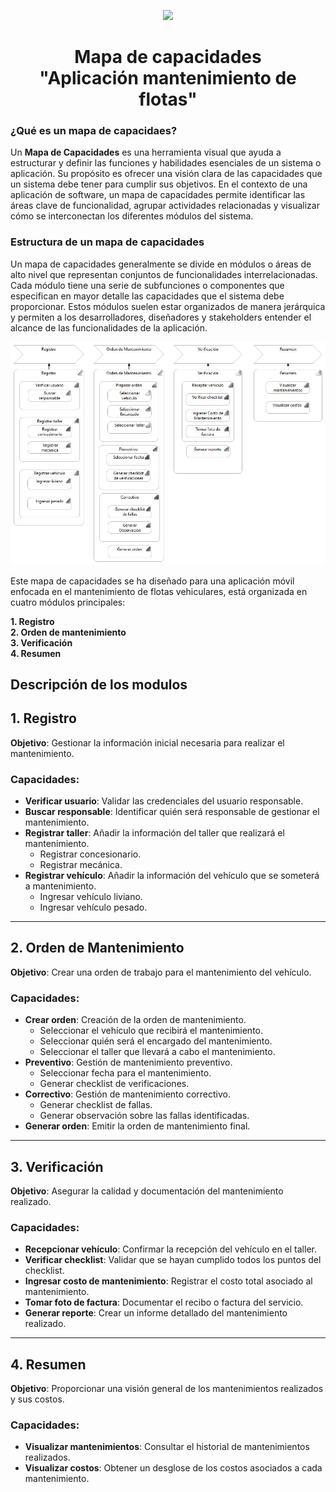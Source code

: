 <p align='center'>
  <img src='https://github.com/user-attachments/assets/899a06d7-01dd-4f33-b0cf-48b36b632b6f' height="150">
</p>

<h1 align='center'>
  Mapa de capacidades
  <br>
  "Aplicación mantenimiento de flotas"
</h1>

### ¿Qué es un mapa de capacidaes?

Un **Mapa de Capacidades** es una herramienta visual que ayuda a estructurar y definir las funciones y habilidades esenciales de un sistema o aplicación. Su propósito es ofrecer una visión clara de las capacidades que un sistema debe tener para cumplir sus objetivos. En el contexto de una aplicación de software, un mapa de capacidades permite identificar las áreas clave de funcionalidad, agrupar actividades relacionadas y visualizar cómo se interconectan los diferentes módulos del sistema.

### Estructura de un mapa de capacidades

Un mapa de capacidades generalmente se divide en módulos o áreas de alto nivel que representan conjuntos de funcionalidades interrelacionadas. Cada módulo tiene una serie de subfunciones o componentes que especifican en mayor detalle las capacidades que el sistema debe proporcionar. Estos módulos suelen estar organizados de manera jerárquica y permiten a los desarrolladores, diseñadores y stakeholders entender el alcance de las funcionalidades de la aplicación.

![WhatsApp Image 2024-12-02 at 17 58 13](https://github.com/JonathanCoronel/uploadimg/blob/main/Imagenes%20Arquitectura/NuevoMapa3.jpg?raw=true)

Este mapa de capacidades se ha diseñado para una aplicación móvil enfocada en el mantenimiento de flotas vehiculares, está organizada en cuatro módulos principales:

**1. Registro**
<br>
**2. Orden de mantenimiento**
<br>
**3. Verificación**
<br>
**4. Resumen**
<br>

## Descripción de los modulos

## 1. Registro
**Objetivo**: Gestionar la información inicial necesaria para realizar el mantenimiento.

### Capacidades:
- **Verificar usuario**: Validar las credenciales del usuario responsable.
- **Buscar responsable**: Identificar quién será responsable de gestionar el mantenimiento.
- **Registrar taller**: Añadir la información del taller que realizará el mantenimiento.
  - Registrar concesionario.
  - Registrar mecánica.
- **Registrar vehículo**: Añadir la información del vehículo que se someterá a mantenimiento.
  - Ingresar vehículo liviano.
  - Ingresar vehículo pesado.

---

## 2. Orden de Mantenimiento
**Objetivo**: Crear una orden de trabajo para el mantenimiento del vehículo.

### Capacidades:
- **Crear orden**: Creación de la orden de mantenimiento.
  - Seleccionar el vehículo que recibirá el mantenimiento.
  - Seleccionar quién será el encargado del mantenimiento.
  - Seleccionar el taller que llevará a cabo el mantenimiento.
- **Preventivo**: Gestión de mantenimiento preventivo.
  - Seleccionar fecha para el mantenimiento.
  - Generar checklist de verificaciones.
- **Correctivo**: Gestión de mantenimiento correctivo.
  - Generar checklist de fallas.
  - Generar observación sobre las fallas identificadas.
- **Generar orden**: Emitir la orden de mantenimiento final.

---

## 3. Verificación
**Objetivo**: Asegurar la calidad y documentación del mantenimiento realizado.

### Capacidades:
- **Recepcionar vehículo**: Confirmar la recepción del vehículo en el taller.
- **Verificar checklist**: Validar que se hayan cumplido todos los puntos del checklist.
- **Ingresar costo de mantenimiento**: Registrar el costo total asociado al mantenimiento.
- **Tomar foto de factura**: Documentar el recibo o factura del servicio.
- **Generar reporte**: Crear un informe detallado del mantenimiento realizado.

---

## 4. Resumen
**Objetivo**: Proporcionar una visión general de los mantenimientos realizados y sus costos.

### Capacidades:
- **Visualizar mantenimientos**: Consultar el historial de mantenimientos realizados.
- **Visualizar costos**: Obtener un desglose de los costos asociados a cada mantenimiento.

